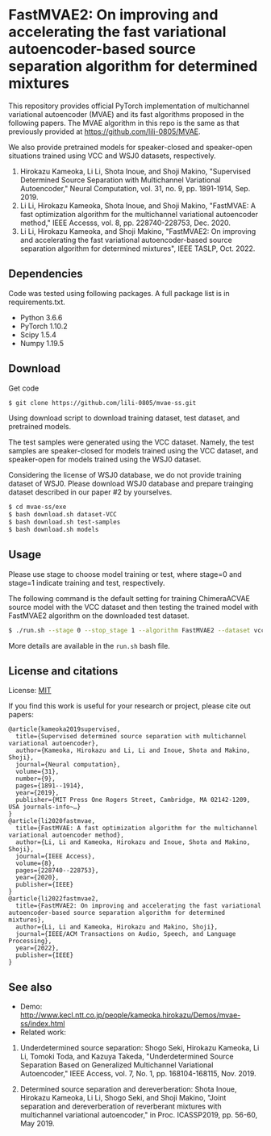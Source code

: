 # FastMVAE2: On improving and accelerating the fast variational autoencoder-based source separation algorithm for determined mixtures

This repository provides official PyTorch implementation of multichannel variational autoencoder (MVAE) and its fast algorithms proposed in the following papers. The MVAE algorithm in this repo is the same as that previously provided at https://github.com/lili-0805/MVAE.

We also provide pretrained models for speaker-closed and speaker-open situations trained using VCC and WSJ0 datasets, respectively. 

1. Hirokazu Kameoka, Li Li, Shota Inoue, and Shoji Makino, "Supervised Determined Source Separation with Multichannel Variational Autoencoder," Neural Computation, vol. 31, no. 9, pp. 1891-1914, Sep. 2019.
2. Li Li, Hirokazu Kameoka, Shota Inoue, and Shoji Makino, "FastMVAE: A fast optimization algorithm for the multichannel variational autoencoder method," IEEE Accesss, vol. 8, pp. 228740-228753, Dec. 2020.
3. Li Li, Hirokazu Kameoka, and Shoji Makino, "FastMVAE2: On improving and accelerating the fast variational autoencoder-based source separation algorithm for determined mixtures", IEEE TASLP, Oct. 2022.

## Dependencies

Code was tested using following packages. 
A full package list is in requirements.txt.

* Python 3.6.6
* PyTorch 1.10.2
* Scipy 1.5.4
* Numpy 1.19.5

## Download
Get code

```bash
$ git clone https://github.com/lili-0805/mvae-ss.git
```

Using download script to download training dataset, test dataset, and pretrained models.

The test samples were generated using the VCC dataset. Namely, the test samples are speaker-closed for models trained using the VCC dataset, and speaker-open for models trained using the WSJ0 dataset.

Considering the license of WSJ0 database, we do not provide training dataset of WSJ0. Please download WSJ0 database and prepare trainging dataset described in our paper #2 by yourselves. 

```bash
$ cd mvae-ss/exe
$ bash download.sh dataset-VCC
$ bash download.sh test-samples
$ bash download.sh models
```

## Usage

Please use stage to choose model training or test, where stage=0 and stage=1 indicate training and test, respectively.

The following command is the default setting for training ChimeraACVAE source model with the VCC dataset and then testing the trained model with FastMVAE2 algorithm on the downloaded test dataset.

```bash
$ ./run.sh --stage 0 --stop_stage 1 --algorithm FastMVAE2 --dataset vcc --test_mode trained --test_dataset test_input
```

More details are available in the `run.sh` bash file.

## License and citations
License: [MIT](https://choosealicense.com/licenses/mit/)

If you find this work is useful for your research or project, please cite out papers:

```
@article{kameoka2019supervised,
  title={Supervised determined source separation with multichannel variational autoencoder},
  author={Kameoka, Hirokazu and Li, Li and Inoue, Shota and Makino, Shoji},
  journal={Neural computation},
  volume={31},
  number={9},
  pages={1891--1914},
  year={2019},
  publisher={MIT Press One Rogers Street, Cambridge, MA 02142-1209, USA journals-info~…}
}
@article{li2020fastmvae,
  title={FastMVAE: A fast optimization algorithm for the multichannel variational autoencoder method},
  author={Li, Li and Kameoka, Hirokazu and Inoue, Shota and Makino, Shoji},
  journal={IEEE Access},
  volume={8},
  pages={228740--228753},
  year={2020},
  publisher={IEEE}
}
@article{li2022fastmvae2,
  title={FastMVAE2: On improving and accelerating the fast variational autoencoder-based source separation algorithm for determined mixtures},
  author={Li, Li and Kameoka, Hirokazu and Makino, Shoji},
  journal={IEEE/ACM Transactions on Audio, Speech, and Language Processing},
  year={2022},
  publisher={IEEE}
}
```

## See also

* Demo: http://www.kecl.ntt.co.jp/people/kameoka.hirokazu/Demos/mvae-ss/index.html
* Related work:

1. Underdetermined source separation:
Shogo Seki, Hirokazu Kameoka, Li Li, Tomoki Toda, and Kazuya Takeda, "Underdetermined Source Separation Based on Generalized Multichannel Variational Autoencoder," IEEE Access, vol. 7, No. 1, pp. 168104-168115, Nov. 2019.

2. Determined source separation and dereverberation:
Shota Inoue, Hirokazu Kameoka, Li Li, Shogo Seki, and Shoji Makino, "Joint separation and dereverberation of reverberant mixtures with multichannel variational autoencoder," in Proc. ICASSP2019, pp. 56-60, May 2019.
